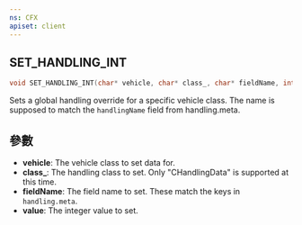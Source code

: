 ```yaml
---
ns: CFX
apiset: client
---
```

## SET_HANDLING_INT

```c
void SET_HANDLING_INT(char* vehicle, char* class_, char* fieldName, int value);
```

Sets a global handling override for a specific vehicle class. The name is supposed to match the `handlingName` field from handling.meta.

## 參數
* **vehicle**: The vehicle class to set data for.
* **class_**: The handling class to set. Only "CHandlingData" is supported at this time.
* **fieldName**: The field name to set. These match the keys in `handling.meta`.
* **value**: The integer value to set.

